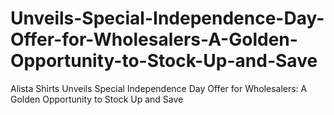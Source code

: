 # Unveils-Special-Independence-Day-Offer-for-Wholesalers-A-Golden-Opportunity-to-Stock-Up-and-Save
Alista Shirts Unveils Special Independence Day Offer for Wholesalers: A Golden Opportunity to Stock Up and Save
